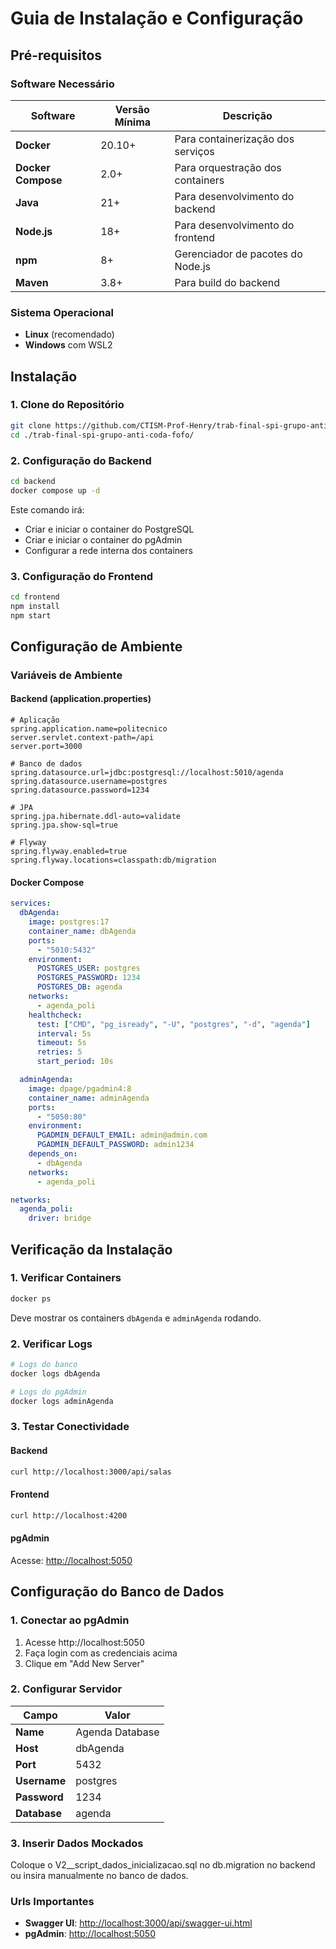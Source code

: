 # Guia de Instalação e Configuração

## Pré-requisitos

### Software Necessário

| Software | Versão Mínima | Descrição |
|----------|---------------|-----------|
| **Docker** | 20.10+ | Para containerização dos serviços |
| **Docker Compose** | 2.0+ | Para orquestração dos containers |
| **Java** | 21+ | Para desenvolvimento do backend |
| **Node.js** | 18+ | Para desenvolvimento do frontend |
| **npm** | 8+ | Gerenciador de pacotes do Node.js |
| **Maven** | 3.8+ | Para build do backend  |

### Sistema Operacional

- **Linux** (recomendado)
- **Windows** com WSL2

## Instalação

### 1. Clone do Repositório

```bash
git clone https://github.com/CTISM-Prof-Henry/trab-final-spi-grupo-anti-coda-fofo.git
cd ./trab-final-spi-grupo-anti-coda-fofo/
```

### 2. Configuração do Backend


```bash
cd backend
docker compose up -d
```

Este comando irá:

- Criar e iniciar o container do PostgreSQL
- Criar e iniciar o container do pgAdmin
- Configurar a rede interna dos containers



### 3. Configuração do Frontend

```bash
cd frontend
npm install
npm start
```

## Configuração de Ambiente

### Variáveis de Ambiente

#### Backend (application.properties)

```properties
# Aplicação
spring.application.name=politecnico
server.servlet.context-path=/api
server.port=3000

# Banco de dados
spring.datasource.url=jdbc:postgresql://localhost:5010/agenda
spring.datasource.username=postgres
spring.datasource.password=1234

# JPA
spring.jpa.hibernate.ddl-auto=validate
spring.jpa.show-sql=true

# Flyway
spring.flyway.enabled=true
spring.flyway.locations=classpath:db/migration
```

#### Docker Compose

```yaml
services:
  dbAgenda:
    image: postgres:17
    container_name: dbAgenda
    ports:
      - "5010:5432"
    environment:
      POSTGRES_USER: postgres
      POSTGRES_PASSWORD: 1234
      POSTGRES_DB: agenda
    networks:
      - agenda_poli
    healthcheck:
      test: ["CMD", "pg_isready", "-U", "postgres", "-d", "agenda"]
      interval: 5s
      timeout: 5s
      retries: 5
      start_period: 10s

  adminAgenda:
    image: dpage/pgadmin4:8
    container_name: adminAgenda
    ports: 
      - "5050:80"
    environment:
      PGADMIN_DEFAULT_EMAIL: admin@admin.com
      PGADMIN_DEFAULT_PASSWORD: admin1234
    depends_on:
      - dbAgenda
    networks:
      - agenda_poli

networks:
  agenda_poli:
    driver: bridge

```

## Verificação da Instalação

### 1. Verificar Containers

```bash
docker ps
```

Deve mostrar os containers `dbAgenda` e `adminAgenda` rodando.

### 2. Verificar Logs

```bash
# Logs do banco
docker logs dbAgenda

# Logs do pgAdmin
docker logs adminAgenda
```

### 3. Testar Conectividade

#### Backend
```bash
curl http://localhost:3000/api/salas
```

#### Frontend
```bash
curl http://localhost:4200
```

#### pgAdmin
Acesse: <a href="http://localhost:5050" target="_BLANK">http://localhost:5050</a>



## Configuração do Banco de Dados

### 1. Conectar ao pgAdmin

1. Acesse http://localhost:5050
2. Faça login com as credenciais acima
3. Clique em "Add New Server"

### 2. Configurar Servidor

| Campo | Valor |
|-------|-------|
| **Name** | Agenda Database |
| **Host** | dbAgenda |
| **Port** | 5432 |
| **Username** | postgres |
| **Password** | 1234 |
| **Database** | agenda |

### 3. Inserir Dados Mockados

  Coloque o V2__script_dados_inicializacao.sql no db.migration no backend ou insira manualmente no banco de dados.


### Urls Importantes

- **Swagger UI**: <a href="http://localhost:3000/api/swagger-ui.html" target="_BLANK">http://localhost:3000/api/swagger-ui.html</a>
- **pgAdmin**: <a href="http://localhost:5050" target="_BLANK">http://localhost:5050</a>
